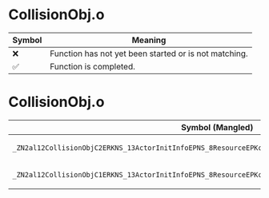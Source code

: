 # CollisionObj.o
| Symbol | Meaning 
| ------------- | ------------- 
| :x: | Function has not yet been started or is not matching. 
| :white_check_mark: | Function is completed. 


# CollisionObj.o
| Symbol (Mangled) | Symbol (Demangled) | Decompiled? |
| ------------- |  ------------- | ------------- |
| `_ZN2al12CollisionObjC2ERKNS_13ActorInitInfoEPNS_8ResourceEPKcPNS_9HitSensorEPKN4sead8Matrix34IfEES7_` | `al::CollisionObj::CollisionObj(al::ActorInitInfo const&,al::Resource *,char const*,al::HitSensor *,sead::Matrix34<float> const*,char const*)` | :x: |
| `_ZN2al12CollisionObjC1ERKNS_13ActorInitInfoEPNS_8ResourceEPKcPNS_9HitSensorEPKN4sead8Matrix34IfEES7_` | `al::CollisionObj::CollisionObj(al::ActorInitInfo const&,al::Resource *,char const*,al::HitSensor *,sead::Matrix34<float> const*,char const*)` | :x: |

